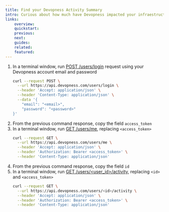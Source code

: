 ```yaml
---
title: Find your Devopness Activity Summary
intro: Curious about how much have Devopness impacted your infraestructure management related work? Why not check how much have we accomplished together using your activity summary information.
links:
    overview:
    quickstart:
    previous:
    next:
    guides:
    related:
    featured:
---
```


1. In a terminal window, run [POST /users/login](https://api-docs.devopness.com/#tag/Users/operation/loginUser) request using your Devopness account email and password
    ```bash
    curl --request POST \
      --url https://api.devopness.com/users/login \
      --header 'Accept: application/json' \
      --header 'Content-Type: application/json' \
      --data '{
    	"email": "<email>",
    	"password": "<password>"
    }'
    ```
1. From the previous command response, copy the field `access_token`
1. In a terminal window, run [GET /users/me](https://api-docs.devopness.com/#tag/Users/operation/getUserMe), replacing `<access_token>`
    ```bash
    curl --request GET \
      --url https://api.devopness.com/users/me \
      --header 'Accept: application/json' \
      --header 'Authorization: Bearer <access_token>' \
      --header 'Content-Type: application/json'
   ```
1. From the previous command response, copy the field `id`
1. In a terminal window, run [GET /users/<user_id>/activity](https://api-docs.devopness.com/#tag/Users/operation/getUserActivity), replacing `<id>` and `<access_token>`
    ```bash
    curl --request GET \
      --url https://api.devopness.com/users/<id>/activity \
      --header 'Accept: application/json' \
      --header 'Authorization: Bearer <access_token>' \
      --header 'Content-Type: application/json'
   ```

